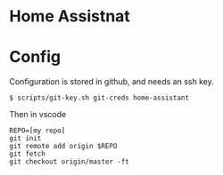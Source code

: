 # Home Assistnat

# Config

Configuration is stored in github, and needs an ssh key.
```
$ scripts/git-key.sh git-creds home-assistant
```

Then in vscode
```
REPO=[my repo]
git init
git remote add origin $REPO
git fetch
git checkout origin/master -ft
```

